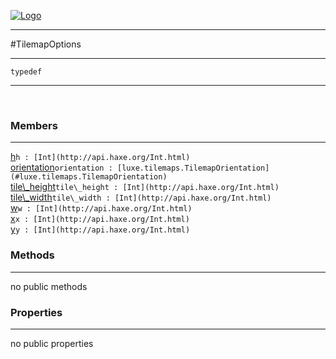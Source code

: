 
[![Logo](../../../images/logo.png)](../../../api/index.html)

---



#TilemapOptions



---

`typedef`
<span class="meta">

</span>


---

&nbsp;
&nbsp;

<h3>Members</h3> <hr/><span class="member apipage">
            <a name="h"><a class="lift" href="#h">h</a></a><code class="signature apipage">h : [Int](http://api.haxe.org/Int.html)</code><br/></span>
        <span class="small_desc_flat"></span><span class="member apipage">
            <a name="orientation"><a class="lift" href="#orientation">orientation</a></a><code class="signature apipage">orientation : [luxe.tilemaps.TilemapOrientation](#luxe.tilemaps.TilemapOrientation)</code><br/></span>
        <span class="small_desc_flat"></span><span class="member apipage">
            <a name="tile_height"><a class="lift" href="#tile_height">tile\_height</a></a><code class="signature apipage">tile\_height : [Int](http://api.haxe.org/Int.html)</code><br/></span>
        <span class="small_desc_flat"></span><span class="member apipage">
            <a name="tile_width"><a class="lift" href="#tile_width">tile\_width</a></a><code class="signature apipage">tile\_width : [Int](http://api.haxe.org/Int.html)</code><br/></span>
        <span class="small_desc_flat"></span><span class="member apipage">
            <a name="w"><a class="lift" href="#w">w</a></a><code class="signature apipage">w : [Int](http://api.haxe.org/Int.html)</code><br/></span>
        <span class="small_desc_flat"></span><span class="member apipage">
            <a name="x"><a class="lift" href="#x">x</a></a><code class="signature apipage">x : [Int](http://api.haxe.org/Int.html)</code><br/></span>
        <span class="small_desc_flat"></span><span class="member apipage">
            <a name="y"><a class="lift" href="#y">y</a></a><code class="signature apipage">y : [Int](http://api.haxe.org/Int.html)</code><br/></span>
        <span class="small_desc_flat"></span>

<h3>Methods</h3> <hr/>no public methods

<h3>Properties</h3> <hr/>no public properties

&nbsp;
&nbsp;
&nbsp;